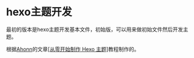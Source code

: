 # hexo主题开发

最初的版本是hexo主题开发基本文件，初始版，可以用来做初始文件然后开发主题。

根据[Ahonn](https://github.com/ahonn)的文章[[从零开始制作 Hexo 主题]](https://www.ahonn.me/2016/12/15/create-a-hexo-theme-from-scratch/)教程制作的。